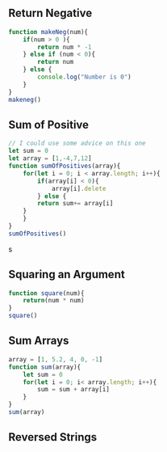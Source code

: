 ## Return Negative

```js
function makeNeg(num){
    if(num > 0 ){
        return num * -1
    } else if (num < 0){
        return num
    } else {
        console.log("Number is 0")
    }
}
makeneg()
```

## Sum of Positive

```js
// I could use some advice on this one
let sum = 0
let array = [1,-4,7,12]
function sumOfPositives(array){
    for(let i = 0; i < array.length; i++){
        if(array[i] < 0){
            array[i].delete
        } else {
        return sum+= array[i]
    }
    }
}
sumOfPositives()
```
s
## Squaring an Argument

```js
function square(num){
    return(num * num)
}
square()
```

## Sum Arrays

```js
array = [1, 5.2, 4, 0, -1]
function sum(array){
    let sum = 0
    for(let i = 0; i< array.length; i++){
        sum = sum + array[i]
    }
}
sum(array)
```

## Reversed Strings

```js

```
